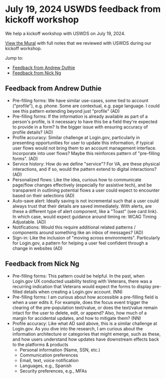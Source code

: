 # July 19, 2024 USWDS feedback from kickoff workshop
We help a kickoff workshop with USWDS on July 19, 2024.

[View the Mural](https://app.mural.co/t/departmentofveteransaffairs9999/m/departmentofveteransaffairs9999/1721240731572/9e57c7f5b8b3a54b98b5025e6701ba9ec6d74c18?sender=u44efa807e992cacf10cf3697) with full notes that we reviewed with USWDS during our kickoff workshop.

Jump to: 
- [Feedback from Andrew Duthie](#feedback-from-andrew-duthie)
- [Feedback from Nick Ng](#feedback-from-nick-ng)

## Feedback from Andrew Duthie
- Pre-filling forms: We have similar use-cases, some tied to account ("profile"), e.g. phone. Some are contextual, e.g. page language. I could see this pattern extending beyond just "profile" (AD)
- Pre-filling forms: If the information is already available as part of a person's profile, is it necessary to have this be a  field they're expected to  provide in a form? Is the bigger issue with ensuring accuracy of profile details?  (AD)
- Profile accuracy: Similar challenge at Login.gov, particularly in presenting  opportunities for user to update this information, if typical user flows would not bring them to an account management interface. Incorporate into user flows? Maybe this reinforces pattern of "pre-filling forms". (AD)
- Service history: How  do we define "service"? For VA, are  these physical interactions, and if so, would the pattern  extend to digital interactions? (AD)
- Personalized flows: Like the  idea, curious how to communicate page/flow changes effectively (especially for assistive  tech), and be transparent in outlining potential flows a user could expect to encounter based on their selections (AD)
- Auto-save alert: Ideally saving is not incremental such that a user could always trust that their details are saved immediately. With alerts, are these a different type of alert component, like a "Toast" (see card  link). In which case, would expect guidance around timing re: WCAG Timing Adjustable. (AD)
- Notifications: Would this require additional related patterns / components around something like an inbox of messages?  (AD)
- Sign-in: Like the inclusion of "moving across environments". Particularly for Login.gov, a pattern for helping a user feel confident through a change in websites (AD)

## Feedback from Nick Ng
- Pre-filling forms: This pattern could be helpful. In the past, when Login.gov UX  conducted usability testing with Veterans, there was a recurring indication that Veterans would expect the forms to display pre-filled details when creating a Login.gov account. (NN)
- Pre-filling forms: I am curious about how accessible a pre-filling field is when a user edits it. For example, does the focus event trigger the clearing of the pre-population text/value, or does the text/value remain intact for the  user to delete, edit, or append? Also, how much of a margin for  accidental updates, and how to  mitigate them? (NN)
- Profile accuracy: Like what AD said above, this is a similar challenge at Login.gov. As you dive into the research, I am curious about the information architecture or categories that might emerge, such as these, and how users understand how updates have downstream effects back to  the platforms & products
    - Personal information (Name, SSN, etc.)
    - Communication preferences
    - Email, text, voice notification
    - Languages, e.g., Spanish
    - Security preferences, e.g., MFAs

